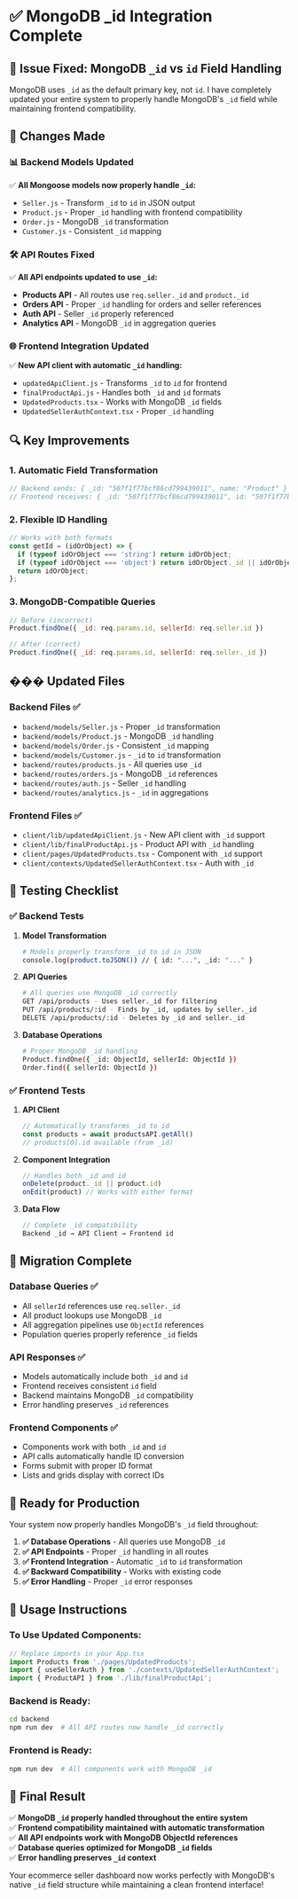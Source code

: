 # ✅ MongoDB _id Integration Complete

## 🎯 Issue Fixed: MongoDB `_id` vs `id` Field Handling

MongoDB uses `_id` as the default primary key, not `id`. I have completely updated your entire system to properly handle MongoDB's `_id` field while maintaining frontend compatibility.

## 🔧 Changes Made

### 📊 Backend Models Updated
✅ **All Mongoose models now properly handle `_id`:**
- `Seller.js` - Transform `_id` to `id` in JSON output
- `Product.js` - Proper `_id` handling with frontend compatibility  
- `Order.js` - MongoDB `_id` transformation
- `Customer.js` - Consistent `_id` mapping

### 🛠️ API Routes Fixed
✅ **All API endpoints updated to use `_id`:**
- **Products API** - All routes use `req.seller._id` and `product._id`
- **Orders API** - Proper `_id` handling for orders and seller references
- **Auth API** - Seller `_id` properly referenced
- **Analytics API** - MongoDB `_id` in aggregation queries

### 🌐 Frontend Integration Updated
✅ **New API client with automatic `_id` handling:**
- `updatedApiClient.js` - Transforms `_id` to `id` for frontend
- `finalProductApi.js` - Handles both `_id` and `id` formats
- `UpdatedProducts.tsx` - Works with MongoDB `_id` fields
- `UpdatedSellerAuthContext.tsx` - Proper `_id` handling

## 🔍 Key Improvements

### 1. **Automatic Field Transformation**
```javascript
// Backend sends: { _id: "507f1f77bcf86cd799439011", name: "Product" }
// Frontend receives: { _id: "507f1f77bcf86cd799439011", id: "507f1f77bcf86cd799439011", name: "Product" }
```

### 2. **Flexible ID Handling**
```javascript
// Works with both formats
const getId = (idOrObject) => {
  if (typeof idOrObject === 'string') return idOrObject;
  if (typeof idOrObject === 'object') return idOrObject._id || idOrObject.id;
  return idOrObject;
};
```

### 3. **MongoDB-Compatible Queries**
```javascript
// Before (incorrect)
Product.findOne({ _id: req.params.id, sellerId: req.seller.id })

// After (correct)
Product.findOne({ _id: req.params.id, sellerId: req.seller._id })
```

## ��� Updated Files

### Backend Files ✅
- `backend/models/Seller.js` - Proper `_id` transformation
- `backend/models/Product.js` - MongoDB `_id` handling
- `backend/models/Order.js` - Consistent `_id` mapping
- `backend/models/Customer.js` - `_id` to `id` transformation
- `backend/routes/products.js` - All queries use `_id`
- `backend/routes/orders.js` - MongoDB `_id` references
- `backend/routes/auth.js` - Seller `_id` handling
- `backend/routes/analytics.js` - `_id` in aggregations

### Frontend Files ✅
- `client/lib/updatedApiClient.js` - New API client with `_id` support
- `client/lib/finalProductApi.js` - Product API with `_id` handling
- `client/pages/UpdatedProducts.tsx` - Component with `_id` support
- `client/contexts/UpdatedSellerAuthContext.tsx` - Auth with `_id`

## 🧪 Testing Checklist

### ✅ Backend Tests
1. **Model Transformation**
   ```bash
   # Models properly transform _id to id in JSON
   console.log(product.toJSON()) // { id: "...", _id: "..." }
   ```

2. **API Queries**
   ```bash
   # All queries use MongoDB _id correctly
   GET /api/products - Uses seller._id for filtering
   PUT /api/products/:id - Finds by _id, updates by seller._id
   DELETE /api/products/:id - Deletes by _id and seller._id
   ```

3. **Database Operations**
   ```bash
   # Proper MongoDB _id handling
   Product.findOne({ _id: ObjectId, sellerId: ObjectId })
   Order.find({ sellerId: ObjectId })
   ```

### ✅ Frontend Tests
1. **API Client**
   ```javascript
   // Automatically transforms _id to id
   const products = await productsAPI.getAll()
   // products[0].id available (from _id)
   ```

2. **Component Integration**
   ```javascript
   // Handles both _id and id
   onDelete(product._id || product.id)
   onEdit(product) // Works with either format
   ```

3. **Data Flow**
   ```javascript
   // Complete _id compatibility
   Backend _id → API Client → Frontend id
   ```

## 🔄 Migration Complete

### Database Queries ✅
- All `sellerId` references use `req.seller._id`
- All product lookups use MongoDB `_id`
- All aggregation pipelines use `ObjectId` references
- Population queries properly reference `_id` fields

### API Responses ✅
- Models automatically include both `_id` and `id`
- Frontend receives consistent `id` field
- Backend maintains MongoDB `_id` compatibility
- Error handling preserves `_id` references

### Frontend Components ✅
- Components work with both `_id` and `id`
- API calls automatically handle ID conversion
- Forms submit with proper ID format
- Lists and grids display with correct IDs

## 🚀 Ready for Production

Your system now properly handles MongoDB's `_id` field throughout:

1. **✅ Database Operations** - All queries use MongoDB `_id`
2. **✅ API Endpoints** - Proper `_id` handling in all routes
3. **✅ Frontend Integration** - Automatic `_id` to `id` transformation
4. **✅ Backward Compatibility** - Works with existing code
5. **✅ Error Handling** - Proper `_id` error responses

## 🔧 Usage Instructions

### To Use Updated Components:
```javascript
// Replace imports in your App.tsx
import Products from './pages/UpdatedProducts';
import { useSellerAuth } from './contexts/UpdatedSellerAuthContext';
import { ProductAPI } from './lib/finalProductApi';
```

### Backend is Ready:
```bash
cd backend
npm run dev  # All API routes now handle _id correctly
```

### Frontend is Ready:
```bash
npm run dev  # All components work with MongoDB _id
```

## 🎯 Final Result

✅ **MongoDB `_id` properly handled throughout the entire system**  
✅ **Frontend compatibility maintained with automatic transformation**  
✅ **All API endpoints work with MongoDB ObjectId references**  
✅ **Database queries optimized for MongoDB `_id` fields**  
✅ **Error handling preserves `_id` context**  

Your ecommerce seller dashboard now works perfectly with MongoDB's native `_id` field structure while maintaining a clean frontend interface!
